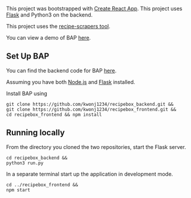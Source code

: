 This project was bootstrapped with [Create React App](https://github.com/facebook/create-react-app).
This project uses [Flask](https://flask.palletsprojects.com/en/1.1.x/installation/#installation) and Python3 on the backend.

This project uses the [recipe-scrapers tool](https://github.com/hhursev/recipe-scrapers).

You can view a demo of BAP [here](https://www.youtube.com/watch?v=R9Tdp4Y7H8A&feature=youtu.be).

## Set Up BAP
You can find the backend code for BAP [here](https://github.com/kwonj1234/recipebox_backend).

Assuming you have both [Node.js](https://nodejs.org/en/) and [Flask](https://flask.palletsprojects.com/en/1.1.x/installation/#installation) installed.

Install BAP using

    git clone https://github.com/kwonj1234/recipebox_backend.git &&   
    git clone https://github.com/kwonj1234/recipebox_frontend.git &&   
    cd recipebox_frontend && npm install

## Running locally
From the directory you cloned the two repositories, start the Flask server.

    cd recipebox_backend &&   
    python3 run.py

In a separate terminal start up the application in development mode.

    cd ../recipebox_frontend &&   
    npm start